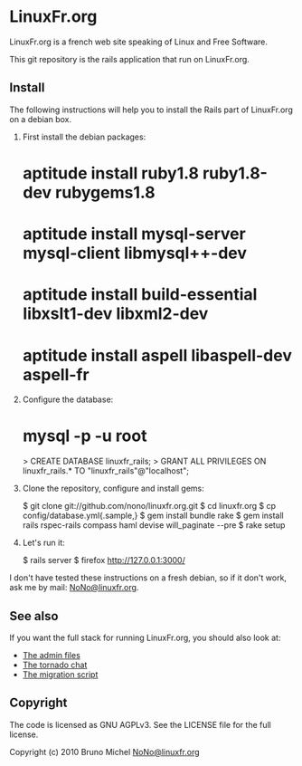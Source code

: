 LinuxFr.org
===========

LinuxFr.org is a french web site speaking of Linux and Free Software.

This git repository is the rails application that run on LinuxFr.org.


Install
-------

The following instructions will help you to install the Rails part of
LinuxFr.org on a debian box.

1. First install the debian packages:

    # aptitude install ruby1.8 ruby1.8-dev rubygems1.8
	# aptitude install mysql-server mysql-client libmysql++-dev
	# aptitude install build-essential libxslt1-dev libxml2-dev
	# aptitude install aspell libaspell-dev aspell-fr

2. Configure the database:

    # mysql -p -u root
	<enter your root password for mysql>
	> CREATE DATABASE linuxfr_rails;
	> GRANT ALL PRIVILEGES ON linuxfr_rails.* TO "linuxfr_rails"@"localhost";

3. Clone the repository, configure and install gems:

    $ git clone git://github.com/nono/linuxfr.org.git
	$ cd linuxfr.org
	$ cp config/database.yml{.sample,}
	$ gem install bundle rake
	$ gem install rails rspec-rails compass haml devise will_paginate --pre
	$ rake setup

4. Let's run it:

    $ rails server
	$ firefox http://127.0.0.1:3000/

I don't have tested these instructions on a fresh debian, so if it don't work,
ask me by mail: NoNo@linuxfr.org.


See also
--------

If you want the full stack for running LinuxFr.org, you should also look at:

* [The admin files](http://github.com/nono/admin-linuxfr.org)
* [The tornado chat](http://github.com/nono/chat-linuxfr.org)
* [The migration script](http://github.com/nono/migration-linuxfr.org)


Copyright
---------

The code is licensed as GNU AGPLv3. See the LICENSE file for the full license.

Copyright (c) 2010 Bruno Michel <NoNo@linuxfr.org>
